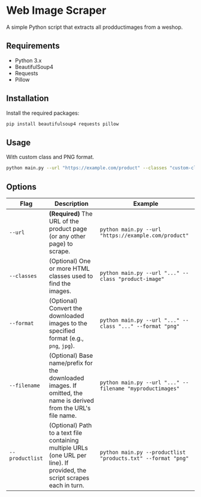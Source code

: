 # Web Image Scraper

A simple Python script that extracts all prodductimages from a weshop.

## Requirements

- Python 3.x
- BeautifulSoup4
- Requests
- Pillow

## Installation

Install the required packages:

```sh
pip install beautifulsoup4 requests pillow
```

## Usage
With custom class and PNG format.

```sh
python main.py --url "https://example.com/product" --classes "custom-class" --format "png" --filename "productimage"
```

## Options
| Flag         | Description                                                                                                        | Example                                                   |
|--------------|--------------------------------------------------------------------------------------------------------------------|-----------------------------------------------------------|
| `--url`      | **(Required)** The URL of the product page (or any other page) to scrape.                                          | `python main.py --url "https://example.com/product"`      |
| `--classes`    | (Optional) One or more HTML classes used to find the images.                                                       | `python main.py --url "..." --class "product-image"`      |
| `--format`   | (Optional) Convert the downloaded images to the specified format (e.g., `png`, `jpg`).                             | `python main.py --url "..." --class "..." --format "png"` |
| `--filename` | (Optional) Base name/prefix for the downloaded images. If omitted, the name is derived from the URL's file name.    | `python main.py --url "..." --filename "myproductimages"` |
| `--productlist`| (Optional) Path to a text file containing multiple URLs (one URL per line). If provided, the script scrapes each in turn. | `python main.py --productlist "products.txt" --format "png"`         |